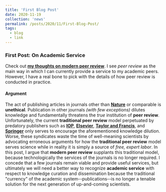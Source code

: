 ```yaml
---
title: 'First Blog Post'
date: 2020-11-19
collection: 'news'
permalink: /posts/2020/11/First-Blog-Post/
tags:
  - blog
  - link
---
```


### First Post: On Academic Service ###
Check out **[my thoughts on modern peer review](https://m053m716.github.io/posts/2020-11-16-Service)**. I see *peer review* as the main way in which I can currently provide a service to my academic peers. However, I have a real bone to pick with the details of how peer review is conducted in practice.

#### Argument ####
The act of publishing articles in journals other than **[Nature](https://www.nature.com)** or comparable is **unethical**. Publication in other journals *(with few exceptions)* dilutes knowledge and fundamentally threatens the *true* institution of **peer review**. Unfortunately, the current **traditional peer review** model perpetuated by predatory publishers such as **[IOP](https://ioppublishing.org/)**, **[Elsevier](https://www.elsevier.com/)**, **[Taylor and Francis](https://www.tandfonline.com/)**, and **[Springer](https://www.springer.com/gp)** only serves to encourage the aforementioned knowledge dilution. Worse, these syndicates waste the time of well-meaning scientists by advocating erroneous arguments for how the **traditional peer review** model serves science while in reality it is simply a source of *free, expert labor*. In this post, I argue that **modern peer review** supplants this traditional model, because technologically the services of the journals is no longer required. I concede that a few journals remain viable and provide useful services, but ultimately we will need a better way to recognize **academic service** with respect to knowledge curation and dissemination because the traditional "currency" of the academic system--publications--is no longer a tenable solution for the next generation of up-and-coming scientists.
  